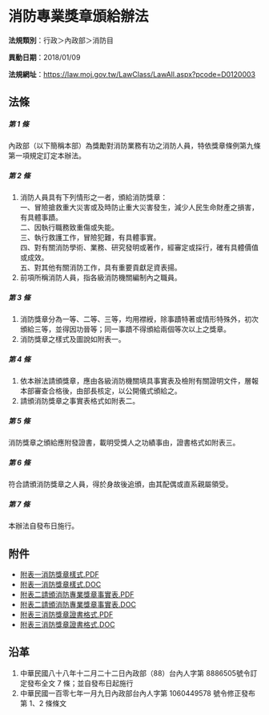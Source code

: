 # 消防專業獎章頒給辦法

**法規類別**：行政＞內政部＞消防目

**異動日期**：2018/01/09  

**法規網址**：https://law.moj.gov.tw/LawClass/LawAll.aspx?pcode=D0120003





## 法條
##### 第 1 條
內政部（以下簡稱本部）為獎勵對消防業務有功之消防人員，特依獎章條例第九條第一項規定訂定本辦法。

##### 第 2 條
1. 消防人員具有下列情形之一者，頒給消防獎章：  
一、冒險搶救重大災害或及時防止重大災害發生，減少人民生命財產之損害，有具體事蹟。  
二、因執行職務致重傷或失能。  
三、執行救護工作，冒險犯難，有具體事實。  
四、對有關消防學術、業務、研究發明或著作，經審定或採行，確有具體價值或成效。  
五、對其他有關消防工作，具有重要貢獻足資表揚。
1. 前項所稱消防人員，指各級消防機關編制內之職員。

##### 第 3 條
1. 消防獎章分為一等、二等、三等，均用襟綬，除事蹟特著或情形特殊外，初次頒給三等，並得因功晉等；同一事蹟不得頒給兩個等次以上之獎章。
1. 消防獎章之樣式及圖說如附表一。

##### 第 4 條
1. 依本辦法請頒獎章，應由各級消防機關填具事實表及檢附有關證明文件，層報本部審查合格後，由部長核定，以公開儀式頒給之。
1. 請頒消防獎章之事實表格式如附表二。

##### 第 5 條
消防獎章之頒給應附發證書，載明受獎人之功績事由，證書格式如附表三。

##### 第 6 條
符合請頒消防獎章之人員，得於身故後追頒，由其配偶或直系親屬領受。

##### 第 7 條
本辦法自發布日施行。
## 附件
* [附表一消防獎章樣式.PDF](https://law.moj.gov.tw/LawClass/LawGetFile.ashx?FileId=0000228502)
* [附表一消防獎章樣式.DOC](https://law.moj.gov.tw/LawClass/LawGetFile.ashx?FileId=0000020404)
* [附表二請頒消防專業獎章事實表.PDF](https://law.moj.gov.tw/LawClass/LawGetFile.ashx?FileId=0000228503)
* [附表二請頒消防專業獎章事實表.DOC](https://law.moj.gov.tw/LawClass/LawGetFile.ashx?FileId=0000020405)
* [附表三消防獎章證書格式.PDF](https://law.moj.gov.tw/LawClass/LawGetFile.ashx?FileId=0000228504)
* [附表三消防獎章證書格式.DOC](https://law.moj.gov.tw/LawClass/LawGetFile.ashx?FileId=0000020406)
## 沿革
1. 中華民國八十八年十二月二十二日內政部（88）台內人字第 8886505號令訂定發布全文 7  條；並自發布日起施行
1. 中華民國一百零七年一月九日內政部台內人字第 1060449578 號令修正發布第 1、2 條條文
